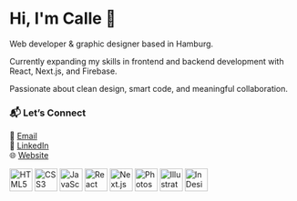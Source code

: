# Hi, I'm Calle 👋

Web developer & graphic designer based in Hamburg.

Currently expanding my skills in frontend and backend development with React, Next.js, and Firebase.

Passionate about clean design, smart code, and meaningful collaboration.

### 📬 Let’s Connect
📧 [Email](mailto:hey@cmgoersch.com)  
🔗 [LinkedIn](https://www.linkedin.com/in/calle-goersch/)  
🌐 [Website](https://cmgoersch.com)

<img src="https://cdn.jsdelivr.net/gh/devicons/devicon/icons/html5/html5-original.svg" alt="HTML5" width="40" height="40"/>
<img src="https://cdn.jsdelivr.net/gh/devicons/devicon/icons/css3/css3-original.svg" alt="CSS3" width="40" height="40"/>
<img src="https://cdn.jsdelivr.net/gh/devicons/devicon/icons/javascript/javascript-original.svg" alt="JavaScript" width="40" height="40"/>
<img src="https://cdn.jsdelivr.net/gh/devicons/devicon/icons/react/react-original.svg" alt="React" width="40" height="40"/>
<img src="https://cdn.jsdelivr.net/gh/devicons/devicon/icons/nextjs/nextjs-original.svg" alt="Next.js" width="40" height="40"/>
<img src="https://cdn.jsdelivr.net/gh/devicons/devicon/icons/photoshop/photoshop-plain.svg" alt="Photoshop" width="40" height="40"/>
<img src="https://cdn.jsdelivr.net/gh/devicons/devicon/icons/illustrator/illustrator-plain.svg" alt="Illustrator" width="40" height="40"/>
<img src="https://cdn.jsdelivr.net/gh/devicons/devicon/icons/indesign/indesign-plain.svg" alt="InDesign" width="40" height="40"/>
